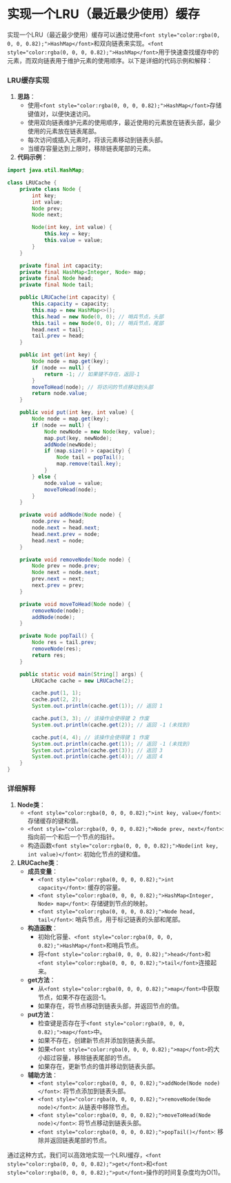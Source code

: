 # 实现一个LRU（最近最少使用）缓存

<font style="color:rgba(0, 0, 0, 0.82);">实现一个LRU（最近最少使用）缓存可以通过使用</font>`<font style="color:rgba(0, 0, 0, 0.82);">HashMap</font>`<font style="color:rgba(0, 0, 0, 0.82);">和双向链表来实现。</font>`<font style="color:rgba(0, 0, 0, 0.82);">HashMap</font>`<font style="color:rgba(0, 0, 0, 0.82);">用于快速查找缓存中的元素，而双向链表用于维护元素的使用顺序。以下是详细的代码示例和解释：</font>

### <font style="color:rgba(0, 0, 0, 0.82);">LRU缓存实现</font>
1. **<font style="color:rgba(0, 0, 0, 0.82);">思路</font>**<font style="color:rgba(0, 0, 0, 0.82);">：</font>
    - <font style="color:rgba(0, 0, 0, 0.82);">使用</font>`<font style="color:rgba(0, 0, 0, 0.82);">HashMap</font>`<font style="color:rgba(0, 0, 0, 0.82);">存储键值对，以便快速访问。</font>
    - <font style="color:rgba(0, 0, 0, 0.82);">使用双向链表维护元素的使用顺序，最近使用的元素放在链表头部，最少使用的元素放在链表尾部。</font>
    - <font style="color:rgba(0, 0, 0, 0.82);">每次访问或插入元素时，将该元素移动到链表头部。</font>
    - <font style="color:rgba(0, 0, 0, 0.82);">当缓存容量达到上限时，移除链表尾部的元素。</font>
2. **<font style="color:rgba(0, 0, 0, 0.82);">代码示例</font>**<font style="color:rgba(0, 0, 0, 0.82);">：</font>

```java
import java.util.HashMap;  

class LRUCache {  
    private class Node {  
        int key;  
        int value;  
        Node prev;  
        Node next;  

        Node(int key, int value) {  
            this.key = key;  
            this.value = value;  
        }  
    }  

    private final int capacity;  
    private final HashMap<Integer, Node> map;  
    private final Node head;  
    private final Node tail;  

    public LRUCache(int capacity) {  
        this.capacity = capacity;  
        this.map = new HashMap<>();  
        this.head = new Node(0, 0); // 哨兵节点，头部  
        this.tail = new Node(0, 0); // 哨兵节点，尾部  
        head.next = tail;  
        tail.prev = head;  
    }  

    public int get(int key) {  
        Node node = map.get(key);  
        if (node == null) {  
            return -1; // 如果键不存在，返回-1  
        }  
        moveToHead(node); // 将访问的节点移动到头部  
        return node.value;  
    }  

    public void put(int key, int value) {  
        Node node = map.get(key);  
        if (node == null) {  
            Node newNode = new Node(key, value);  
            map.put(key, newNode);  
            addNode(newNode);  
            if (map.size() > capacity) {  
                Node tail = popTail();  
                map.remove(tail.key);  
            }  
        } else {  
            node.value = value;  
            moveToHead(node);  
        }  
    }  

    private void addNode(Node node) {  
        node.prev = head;  
        node.next = head.next;  
        head.next.prev = node;  
        head.next = node;  
    }  

    private void removeNode(Node node) {  
        Node prev = node.prev;  
        Node next = node.next;  
        prev.next = next;  
        next.prev = prev;  
    }  

    private void moveToHead(Node node) {  
        removeNode(node);  
        addNode(node);  
    }  

    private Node popTail() {  
        Node res = tail.prev;  
        removeNode(res);  
        return res;  
    }  

    public static void main(String[] args) {  
        LRUCache cache = new LRUCache(2);  

        cache.put(1, 1);  
        cache.put(2, 2);  
        System.out.println(cache.get(1)); // 返回 1  

        cache.put(3, 3); // 该操作会使得键 2 作废  
        System.out.println(cache.get(2)); // 返回 -1 (未找到)  

        cache.put(4, 4); // 该操作会使得键 1 作废  
        System.out.println(cache.get(1)); // 返回 -1 (未找到)  
        System.out.println(cache.get(3)); // 返回 3  
        System.out.println(cache.get(4)); // 返回 4  
    }  
}
```

### <font style="color:rgba(0, 0, 0, 0.82);">详细解释</font>
1. **<font style="color:rgba(0, 0, 0, 0.82);">Node类</font>**<font style="color:rgba(0, 0, 0, 0.82);">：</font>
    - `<font style="color:rgba(0, 0, 0, 0.82);">int key, value</font>`<font style="color:rgba(0, 0, 0, 0.82);">: 存储缓存的键和值。</font>
    - `<font style="color:rgba(0, 0, 0, 0.82);">Node prev, next</font>`<font style="color:rgba(0, 0, 0, 0.82);">: 指向前一个和后一个节点的指针。</font>
    - <font style="color:rgba(0, 0, 0, 0.82);">构造函数</font>`<font style="color:rgba(0, 0, 0, 0.82);">Node(int key, int value)</font>`<font style="color:rgba(0, 0, 0, 0.82);">: 初始化节点的键和值。</font>
2. **<font style="color:rgba(0, 0, 0, 0.82);">LRUCache类</font>**<font style="color:rgba(0, 0, 0, 0.82);">：</font>
    - **<font style="color:rgba(0, 0, 0, 0.82);">成员变量</font>**<font style="color:rgba(0, 0, 0, 0.82);">：</font>
        * `<font style="color:rgba(0, 0, 0, 0.82);">int capacity</font>`<font style="color:rgba(0, 0, 0, 0.82);">: 缓存的容量。</font>
        * `<font style="color:rgba(0, 0, 0, 0.82);">HashMap<Integer, Node> map</font>`<font style="color:rgba(0, 0, 0, 0.82);">: 存储键到节点的映射。</font>
        * `<font style="color:rgba(0, 0, 0, 0.82);">Node head, tail</font>`<font style="color:rgba(0, 0, 0, 0.82);">: 哨兵节点，用于标记链表的头部和尾部。</font>
    - **<font style="color:rgba(0, 0, 0, 0.82);">构造函数</font>**<font style="color:rgba(0, 0, 0, 0.82);">：</font>
        * <font style="color:rgba(0, 0, 0, 0.82);">初始化容量、</font>`<font style="color:rgba(0, 0, 0, 0.82);">HashMap</font>`<font style="color:rgba(0, 0, 0, 0.82);">和哨兵节点。</font>
        * <font style="color:rgba(0, 0, 0, 0.82);">将</font>`<font style="color:rgba(0, 0, 0, 0.82);">head</font>`<font style="color:rgba(0, 0, 0, 0.82);">和</font>`<font style="color:rgba(0, 0, 0, 0.82);">tail</font>`<font style="color:rgba(0, 0, 0, 0.82);">连接起来。</font>
    - **<font style="color:rgba(0, 0, 0, 0.82);">get方法</font>**<font style="color:rgba(0, 0, 0, 0.82);">：</font>
        * <font style="color:rgba(0, 0, 0, 0.82);">从</font>`<font style="color:rgba(0, 0, 0, 0.82);">map</font>`<font style="color:rgba(0, 0, 0, 0.82);">中获取节点，如果不存在返回-1。</font>
        * <font style="color:rgba(0, 0, 0, 0.82);">如果存在，将节点移动到链表头部，并返回节点的值。</font>
    - **<font style="color:rgba(0, 0, 0, 0.82);">put方法</font>**<font style="color:rgba(0, 0, 0, 0.82);">：</font>
        * <font style="color:rgba(0, 0, 0, 0.82);">检查键是否存在于</font>`<font style="color:rgba(0, 0, 0, 0.82);">map</font>`<font style="color:rgba(0, 0, 0, 0.82);">中。</font>
        * <font style="color:rgba(0, 0, 0, 0.82);">如果不存在，创建新节点并添加到链表头部。</font>
        * <font style="color:rgba(0, 0, 0, 0.82);">如果</font>`<font style="color:rgba(0, 0, 0, 0.82);">map</font>`<font style="color:rgba(0, 0, 0, 0.82);">的大小超过容量，移除链表尾部的节点。</font>
        * <font style="color:rgba(0, 0, 0, 0.82);">如果存在，更新节点的值并移动到链表头部。</font>
    - **<font style="color:rgba(0, 0, 0, 0.82);">辅助方法</font>**<font style="color:rgba(0, 0, 0, 0.82);">：</font>
        * `<font style="color:rgba(0, 0, 0, 0.82);">addNode(Node node)</font>`<font style="color:rgba(0, 0, 0, 0.82);">: 将节点添加到链表头部。</font>
        * `<font style="color:rgba(0, 0, 0, 0.82);">removeNode(Node node)</font>`<font style="color:rgba(0, 0, 0, 0.82);">: 从链表中移除节点。</font>
        * `<font style="color:rgba(0, 0, 0, 0.82);">moveToHead(Node node)</font>`<font style="color:rgba(0, 0, 0, 0.82);">: 将节点移动到链表头部。</font>
        * `<font style="color:rgba(0, 0, 0, 0.82);">popTail()</font>`<font style="color:rgba(0, 0, 0, 0.82);">: 移除并返回链表尾部的节点。</font>

<font style="color:rgba(0, 0, 0, 0.82);">通过这种方式，我们可以高效地实现一个LRU缓存，</font>`<font style="color:rgba(0, 0, 0, 0.82);">get</font>`<font style="color:rgba(0, 0, 0, 0.82);">和</font>`<font style="color:rgba(0, 0, 0, 0.82);">put</font>`<font style="color:rgba(0, 0, 0, 0.82);">操作的时间复杂度均为O(1)。</font>

